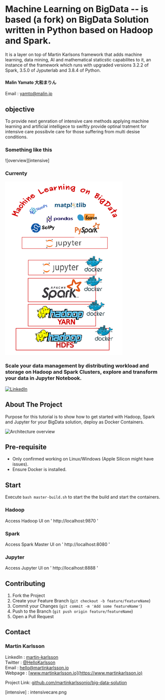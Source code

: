 # Machine Learning on BigData -- is based (a fork) on BigData Solution written in Python based on Hadoop and Spark.

It is a layer on top of Martin Karlsons framework that adds machine learning, data mining, AI and mathematical staticstic capabilites to it, an instance of the framework which runs with upgraded versions 3.2.2 of Spark, 3.5.0 of Jyputerlab and 3.8.4 of Python. 
#### Malin Yamato 大和まりん
Email : yamto@malin.jp 

## objective 
To provide next genration of intensive care methods applying machine learning and artificial intelligece to swiftly provide optinal tratment for intensive care possibvle care for those suffering from multi desise conditions.

### Something like this

![overview][intensive]

### Currenty

![overview][ml2]

### Scale your data management by distributing workload and storage on Hadoop and Spark Clusters, explore and transform your data in Jupyter Notebook.

<!--
*** Written by Martin Karlsson
*** www.martinkarlsson.io
-->

[![LinkedIn][linkedin-shield]][linkedin-url]


<!-- ABOUT THE PROJECT -->
## About The Project

Purpose for this tutorial is to show how to get started with Hadoop, Spark and Jupyter for your BigData solution, deploy as Docker Containers.

![Architecture overview][arch]

## Pre-requisite
- Only confirmed working on Linux/Windows (Apple Silicon might have issues).
- Ensure Docker is installed.

## Start

Execute `bash master-build.sh` to start the the build and start the containers.

### Hadoop
Access Hadoop UI on ' http://localhost:9870 '

### Spark
Access Spark Master UI on ' http://localhost:8080 '

### Jupyter
Access Jupyter UI on ' http://localhost:8888 '

<!-- CONTRIBUTING -->
## Contributing

1. Fork the Project
2. Create your Feature Branch (`git checkout -b feature/featureName`)
3. Commit your Changes (`git commit -m 'Add some featureName'`)
4. Push to the Branch (`git push origin feature/featureName`)
5. Open a Pull Request


<!-- CONTACT -->
## Contact

### Martin Karlsson

LinkedIn : [martin-karlsson][linkedin-url] \
Twitter : [@HelloKarlsson](https://twitter.com/HelloKarlsson) \
Email : hello@martinkarlsson.io \
Webpage : [www.martinkarlsson.io](https://www.martinkarlsson.io)


Project Link: [github.com/martinkarlssonio/big-data-solution](https://github.com/martinkarlssonio/big-data-solution)


<!-- MARKDOWN LINKS & IMAGES -->
[linkedin-shield]: https://img.shields.io/badge/-LinkedIn-black.svg?style=for-the-badge&logo=linkedin&colorB=555
[linkedin-malin]: ttps://www.linkedin.com/in/malin-yamato-l%C3%A4%C3%A4kk%C3%B6-randstr%C3%B6m-5032041a3/
[linkedin-url]: https://linkedin.com/in/martin-karlsson
[arch]: arch.png
[ml2]: ml2.png
[intensive] : intensivecare.png
